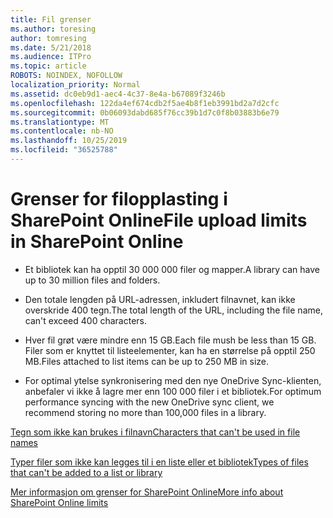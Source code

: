 ```yaml
---
title: Fil grenser
ms.author: toresing
author: tomresing
ms.date: 5/21/2018
ms.audience: ITPro
ms.topic: article
ROBOTS: NOINDEX, NOFOLLOW
localization_priority: Normal
ms.assetid: dc0eb9d1-aec4-4c37-8e4a-b67089f3246b
ms.openlocfilehash: 122da4ef674cdb2f5ae4b8f1eb3991bd2a7d2cfc
ms.sourcegitcommit: 0b06093dabd685f76cc39b1d7c0f8b03883b6e79
ms.translationtype: MT
ms.contentlocale: nb-NO
ms.lasthandoff: 10/25/2019
ms.locfileid: "36525788"
---
```

# <a name="file-upload-limits-in-sharepoint-online"></a><span data-ttu-id="2b5d5-102">Grenser for filopplasting i SharePoint Online</span><span class="sxs-lookup"><span data-stu-id="2b5d5-102">File upload limits in SharePoint Online</span></span>

- <span data-ttu-id="2b5d5-103">Et bibliotek kan ha opptil 30 000 000 filer og mapper.</span><span class="sxs-lookup"><span data-stu-id="2b5d5-103">A library can have up to 30 million files and folders.</span></span>
    
- <span data-ttu-id="2b5d5-104">Den totale lengden på URL-adressen, inkludert filnavnet, kan ikke overskride 400 tegn.</span><span class="sxs-lookup"><span data-stu-id="2b5d5-104">The total length of the URL, including the file name, can't exceed 400 characters.</span></span>
    
- <span data-ttu-id="2b5d5-105">Hver fil grøt være mindre enn 15 GB.</span><span class="sxs-lookup"><span data-stu-id="2b5d5-105">Each file mush be less than 15 GB.</span></span> <span data-ttu-id="2b5d5-106">Filer som er knyttet til listeelementer, kan ha en størrelse på opptil 250 MB.</span><span class="sxs-lookup"><span data-stu-id="2b5d5-106">Files attached to list items can be up to 250 MB in size.</span></span>
    
- <span data-ttu-id="2b5d5-107">For optimal ytelse synkronisering med den nye OneDrive Sync-klienten, anbefaler vi ikke å lagre mer enn 100 000 filer i et bibliotek.</span><span class="sxs-lookup"><span data-stu-id="2b5d5-107">For optimum performance syncing with the new OneDrive sync client, we recommend storing no more than 100,000 files in a library.</span></span> 
    
[<span data-ttu-id="2b5d5-108">Tegn som ikke kan brukes i filnavn</span><span class="sxs-lookup"><span data-stu-id="2b5d5-108">Characters that can't be used in file names</span></span>](https://go.microsoft.com/fwlink/?linkid=866430)
  
[<span data-ttu-id="2b5d5-109">Typer filer som ikke kan legges til i en liste eller et bibliotek</span><span class="sxs-lookup"><span data-stu-id="2b5d5-109">Types of files that can't be added to a list or library</span></span>](https://go.microsoft.com/fwlink/?linkid=273757)
  
[<span data-ttu-id="2b5d5-110">Mer informasjon om grenser for SharePoint Online</span><span class="sxs-lookup"><span data-stu-id="2b5d5-110">More info about SharePoint Online limits</span></span>](https://go.microsoft.com/fwlink/?linkid=271273)
  


